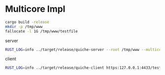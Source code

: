 # Multicore Impl

```bash
cargo build -release
mkdir -p /tmp/www
fallocate -l 1G /tmp/www/testfile
```

server
```bash
RUST_LOG=info ../target/release/quiche-server --root /tmp/www --multicore
```

client 
```bash
RUST_LOG=info ../target/release/quiche-client https:127.0.0.1:4433/testfile --no-verify -A 127.0.0.1:6788 -A 127.0.0.1:6789 --multipath --multicore 1>/dev/null
```